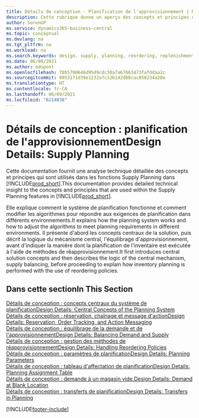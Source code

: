 ```yaml
---
title: Détails de conception - Planification de l'approvisionnement | Microsoft Docs
description: Cette rubrique donne un aperçu des concepts et principes qui sont utilisés avec les fonctionnalités de planification de l'approvisionnement dans Business Central.
author: SorenGP
ms.service: dynamics365-business-central
ms.topic: conceptual
ms.devlang: na
ms.tgt_pltfrm: na
ms.workload: na
ms.search.keywords: design, supply, planning, reordering, replenishment
ms.date: 06/08/2021
ms.author: edupont
ms.openlocfilehash: 78b5700646d95d9cdc38a7a67663473fafddaa2c
ms.sourcegitcommit: 0953171d39e1232a7c126142d68cac858234a20e
ms.translationtype: HT
ms.contentlocale: fr-CA
ms.lasthandoff: 06/09/2021
ms.locfileid: "6214838"
---
```

# <a name="design-details-supply-planning"></a><span data-ttu-id="1739e-103">Détails de conception : planification de l'approvisionnement</span><span class="sxs-lookup"><span data-stu-id="1739e-103">Design Details: Supply Planning</span></span>
<span data-ttu-id="1739e-104">Cette documentation fournit une analyse technique détaillée des concepts et principes qui sont utilisés dans les fonctions Supply Planning dans [!INCLUDE[prod_short](includes/prod_short.md)].</span><span class="sxs-lookup"><span data-stu-id="1739e-104">This documentation provides detailed technical insight to the concepts and principles that are used within the Supply Planning features in [!INCLUDE[prod_short](includes/prod_short.md)].</span></span>  

<span data-ttu-id="1739e-105">Elle explique comment le système de planification fonctionne et comment modifier les algorithmes pour répondre aux exigences de planification dans différents environnements.</span><span class="sxs-lookup"><span data-stu-id="1739e-105">It explains how the planning system works and how to adjust the algorithms to meet planning requirements in different environments.</span></span> <span data-ttu-id="1739e-106">Il présente d'abord les concepts centraux de la solution, puis décrit la logique du mécanisme central, l'équilibrage d'approvisionnement, avant d'indiquer la manière dont la planification de l'inventaire est exécutée à l'aide de méthodes de réapprovisionnement.</span><span class="sxs-lookup"><span data-stu-id="1739e-106">It first introduces central solution concepts and then describes the logic of the central mechanism, supply balancing, before proceeding to explain how inventory planning is performed with the use of reordering policies.</span></span>  

## <a name="in-this-section"></a><span data-ttu-id="1739e-107">Dans cette section</span><span class="sxs-lookup"><span data-stu-id="1739e-107">In This Section</span></span>  
[<span data-ttu-id="1739e-108">Détails de conception : concepts centraux du système de planification</span><span class="sxs-lookup"><span data-stu-id="1739e-108">Design Details: Central Concepts of the Planning System</span></span>](design-details-central-concepts-of-the-planning-system.md)  
[<span data-ttu-id="1739e-109">Détails de conception : réservation, chaînage et message d'action</span><span class="sxs-lookup"><span data-stu-id="1739e-109">Design Details: Reservation, Order Tracking, and Action Messaging</span></span>](design-details-reservation-order-tracking-and-action-messaging.md)  
[<span data-ttu-id="1739e-110">Détails de conception : équilibrage de la demande et de l'approvisionnement</span><span class="sxs-lookup"><span data-stu-id="1739e-110">Design Details: Balancing Demand and Supply</span></span>](design-details-balancing-demand-and-supply.md)  
[<span data-ttu-id="1739e-111">Détails de conception : gestion des méthodes de réapprovisionnement</span><span class="sxs-lookup"><span data-stu-id="1739e-111">Design Details: Handling Reordering Policies</span></span>](design-details-handling-reordering-policies.md)  
[<span data-ttu-id="1739e-112">Détails de conception : paramètres de planification</span><span class="sxs-lookup"><span data-stu-id="1739e-112">Design Details: Planning Parameters</span></span>](design-details-planning-parameters.md)  
[<span data-ttu-id="1739e-113">Détails de conception : tableau d'affectation de planification</span><span class="sxs-lookup"><span data-stu-id="1739e-113">Design Details: Planning Assignment Table</span></span>](design-details-planning-assignment-table.md)  
[<span data-ttu-id="1739e-114">Détails de conception : demande à un magasin vide.</span><span class="sxs-lookup"><span data-stu-id="1739e-114">Design Details: Demand at Blank Location</span></span>](design-details-demand-at-blank-location.md)  
[<span data-ttu-id="1739e-115">Détails de conception : transferts de planification</span><span class="sxs-lookup"><span data-stu-id="1739e-115">Design Details: Transfers in Planning</span></span>](design-details-transfers-in-planning.md)


[!INCLUDE[footer-include](includes/footer-banner.md)]